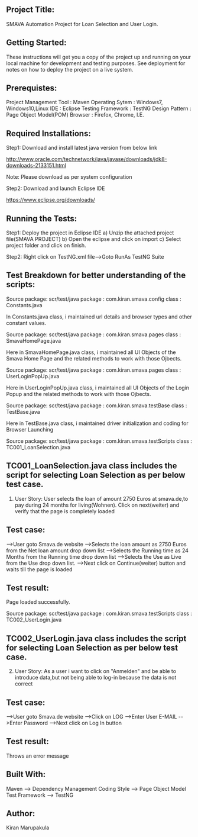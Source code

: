 Project Title:
---------------------------------------------------------------------------------------------------------------------

SMAVA Automation Project for Loan Selection and User Login.


Getting Started:
----------------------------------------------------------------------------------------------------------------------
These instructions will get you a copy of the project up and running on your local machine for development and testing 
purposes. See deployment for notes on how to deploy the project on a live system.

Prerequistes:
----------------------------------------------------------------------------------------------------------------------
Project Management Tool : Maven
Operating Sytem         : Windows7, Windows10,Linux
IDE                     : Eclipse
Testing Framework       : TestNG
Design Pattern          : Page Object Model(POM)
Browser                 : Firefox, Chrome, I.E. 


Required Installations:
----------------------------------------------------------------------------------------------------------------------
Step1: Download and install latest java version from below link

http://www.oracle.com/technetwork/java/javase/downloads/jdk8-downloads-2133151.html

Note: Please download as per system configuration

Step2: Download and launch Eclipse IDE

https://www.eclipse.org/downloads/


Running the Tests:
-----------------------------------------------------------------------------------------------------------------------
Step1: Deploy the project in Eclipse IDE
	a) Unzip the attached project file(SMAVA PROJECT)
	b) Open the eclipse and click on import
	c) Select project folder and click on finish.

Step2: Right click on TestNG.xml file-->Goto RunAs TestNG Suite

Test Breakdown for better understanding of the scripts:
------------------------------------------------------------------------------------------------------------------------

Source package: scr/test/java
package       : com.kiran.smava.config
class         : Constants.java

In Constants.java class, i maintained url details and browser types and other constant values.


Source package: scr/test/java
package       : com.kiran.smava.pages
class         : SmavaHomePage.java

Here in SmavaHomePage.java class, i maintained all UI Objects of the Smava Home Page and the related methods to work with
those Ojbects.


Source package: scr/test/java
package       : com.kiran.smava.pages
class         : UserLoginPopUp.java

Here in UserLoginPopUp.java class, i maintained all UI Objects of the Login Popup and the related methods to work with
those Ojbects.


Source package: scr/test/java
package       : com.kiran.smava.testBase
class         : TestBase.java

Here in TestBase.java class, i maintained driver initialization and coding for Browser Launching


Source package: scr/test/java
package       : com.kiran.smava.testScripts
class         : TC001_LoanSelection.java



TC001_LoanSelection.java class includes the script for selecting Loan Selection as per below test case.
-------------------------------------------------------------------------------------------------------

1. User Story: User selects the loan of amount 2750 Euros at smava.de,to pay during 24 months for living(Wohnen).
Click on next(weiter) and verify that the page is completely loaded


Test case:
----------
-->User goto Smava.de website
-->Selects the loan amount as 2750 Euros from the Net loan amount drop down list
-->Selects the Running time as 24 Months from the Running time drop down list
-->Selects the Use as Live from the Use drop down list.
-->Next click on Continue(weiter) button and waits till the page is loaded

Test result:
------------
Page loaded successfully.


Source package: scr/test/java
package       : com.kiran.smava.testScripts
class         : TC002_UserLogin.java


TC002_UserLogin.java class includes the script for selecting Loan Selection as per below test case.
---------------------------------------------------------------------------------------------------

2. User Story: As a user i want to click on "Anmelden" and be able to introduce data,but not being able to log-in
because the data is not correct

Test case:
----------
-->User goto Smava.de website
-->Click on LOG
-->Enter User E-MAIL
-->Enter Password
-->Next click on Log In button

Test result:
------------
Throws an error message



Built With:
------------------------------------------------------------------------------------------------------------------------- 

Maven          --> Dependency Management
Coding Style   --> Page Object Model
Test Framework --> TestNG


Author:
--------------------------------------------------------------------------------------------------------------------------

Kiran Marupakula